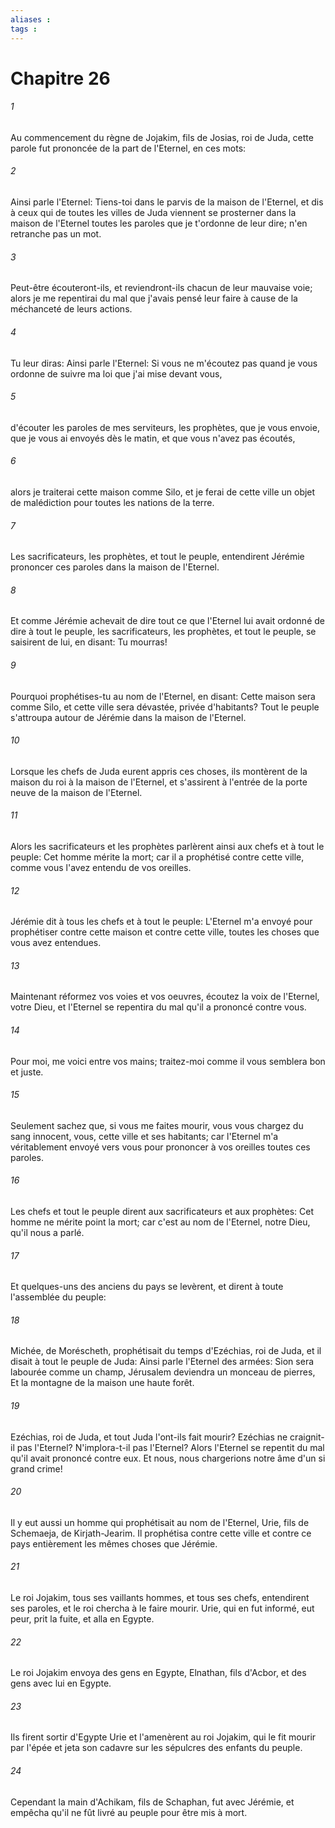 ```yaml
---
aliases : 
tags : 
---
```


# Chapitre 26

###### 1
Au commencement du règne de Jojakim, fils de Josias, roi de Juda, cette parole fut prononcée de la part de l'Eternel, en ces mots:
###### 2
Ainsi parle l'Eternel: Tiens-toi dans le parvis de la maison de l'Eternel, et dis à ceux qui de toutes les villes de Juda viennent se prosterner dans la maison de l'Eternel toutes les paroles que je t'ordonne de leur dire; n'en retranche pas un mot.
###### 3
Peut-être écouteront-ils, et reviendront-ils chacun de leur mauvaise voie; alors je me repentirai du mal que j'avais pensé leur faire à cause de la méchanceté de leurs actions.
###### 4
Tu leur diras: Ainsi parle l'Eternel: Si vous ne m'écoutez pas quand je vous ordonne de suivre ma loi que j'ai mise devant vous,
###### 5
d'écouter les paroles de mes serviteurs, les prophètes, que je vous envoie, que je vous ai envoyés dès le matin, et que vous n'avez pas écoutés,
###### 6
alors je traiterai cette maison comme Silo, et je ferai de cette ville un objet de malédiction pour toutes les nations de la terre.
###### 7
Les sacrificateurs, les prophètes, et tout le peuple, entendirent Jérémie prononcer ces paroles dans la maison de l'Eternel.
###### 8
Et comme Jérémie achevait de dire tout ce que l'Eternel lui avait ordonné de dire à tout le peuple, les sacrificateurs, les prophètes, et tout le peuple, se saisirent de lui, en disant: Tu mourras!
###### 9
Pourquoi prophétises-tu au nom de l'Eternel, en disant: Cette maison sera comme Silo, et cette ville sera dévastée, privée d'habitants? Tout le peuple s'attroupa autour de Jérémie dans la maison de l'Eternel.
###### 10
Lorsque les chefs de Juda eurent appris ces choses, ils montèrent de la maison du roi à la maison de l'Eternel, et s'assirent à l'entrée de la porte neuve de la maison de l'Eternel.
###### 11
Alors les sacrificateurs et les prophètes parlèrent ainsi aux chefs et à tout le peuple: Cet homme mérite la mort; car il a prophétisé contre cette ville, comme vous l'avez entendu de vos oreilles.
###### 12
Jérémie dit à tous les chefs et à tout le peuple: L'Eternel m'a envoyé pour prophétiser contre cette maison et contre cette ville, toutes les choses que vous avez entendues.
###### 13
Maintenant réformez vos voies et vos oeuvres, écoutez la voix de l'Eternel, votre Dieu, et l'Eternel se repentira du mal qu'il a prononcé contre vous.
###### 14
Pour moi, me voici entre vos mains; traitez-moi comme il vous semblera bon et juste.
###### 15
Seulement sachez que, si vous me faites mourir, vous vous chargez du sang innocent, vous, cette ville et ses habitants; car l'Eternel m'a véritablement envoyé vers vous pour prononcer à vos oreilles toutes ces paroles.
###### 16
Les chefs et tout le peuple dirent aux sacrificateurs et aux prophètes: Cet homme ne mérite point la mort; car c'est au nom de l'Eternel, notre Dieu, qu'il nous a parlé.
###### 17
Et quelques-uns des anciens du pays se levèrent, et dirent à toute l'assemblée du peuple:
###### 18
Michée, de Moréscheth, prophétisait du temps d'Ezéchias, roi de Juda, et il disait à tout le peuple de Juda: Ainsi parle l'Eternel des armées: Sion sera labourée comme un champ, Jérusalem deviendra un monceau de pierres, Et la montagne de la maison une haute forêt.
###### 19
Ezéchias, roi de Juda, et tout Juda l'ont-ils fait mourir? Ezéchias ne craignit-il pas l'Eternel? N'implora-t-il pas l'Eternel? Alors l'Eternel se repentit du mal qu'il avait prononcé contre eux. Et nous, nous chargerions notre âme d'un si grand crime!
###### 20
Il y eut aussi un homme qui prophétisait au nom de l'Eternel, Urie, fils de Schemaeja, de Kirjath-Jearim. Il prophétisa contre cette ville et contre ce pays entièrement les mêmes choses que Jérémie.
###### 21
Le roi Jojakim, tous ses vaillants hommes, et tous ses chefs, entendirent ses paroles, et le roi chercha à le faire mourir. Urie, qui en fut informé, eut peur, prit la fuite, et alla en Egypte.
###### 22
Le roi Jojakim envoya des gens en Egypte, Elnathan, fils d'Acbor, et des gens avec lui en Egypte.
###### 23
Ils firent sortir d'Egypte Urie et l'amenèrent au roi Jojakim, qui le fit mourir par l'épée et jeta son cadavre sur les sépulcres des enfants du peuple.
###### 24
Cependant la main d'Achikam, fils de Schaphan, fut avec Jérémie, et empêcha qu'il ne fût livré au peuple pour être mis à mort.
